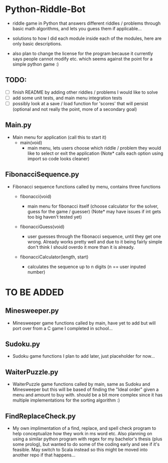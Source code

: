 # Python-Riddle-Bot
  - riddle game in Python that answers different riddles / problems through basic math algorithms, and lets you guess them if applicable...

  - solutions to how I did each module inside each of the modules, here are only basic descriptions.

  - also plan to change the license for the program because it currently says people cannot modify etc. which seems against the point for a simple python game :)

## TODO:
  - [ ] finish README by adding other riddles / problems I would like to solve
  - [ ] add some unit tests, and main menu integration tests
  - [ ] possibly look at a save / load function for 'scores' that will persist (optional and not really the point, more of a secondary goal)

## Main.py
  - Main menu for application (call this to start it)
    - main(void)
      - main menu, lets users choose which riddle / problem they would like to select or exit the application (Note* calls each option using import so code looks cleaner)

## FibonacciSequence.py
  - Fibonacci sequence functions called by menu, contains three functions
    - fibonacci(void)
      - main menu for fibonacci itself (choose calculator for the solver, guess for the game / guesser) (Note* may have issues if int gets too big haven't tested yet)

    - fibonacciGuess(void)
      - user guesses through the fibonacci sequence, until they get one wrong. Already works pretty well and due to it being fairly simple don't think I should overdo it more than it is already.

    - fibonacciCalculator(length, start)
      - calculates the sequence up to n digits (n == user inputed number)

# TO BE ADDED

## Minesweeper.py
  - Minesweeper game functions called by main, have yet to add but will port over from a C game I completed in school...

## Sudoku.py
  - Sudoku game functions I plan to add later, just placeholder for now...

## WaiterPuzzle.py
  - WaiterPuzzle game functions called by main, same as Sudoku and Minesweeper but this will be based of finding the "Ideal order" given a menu and amount to buy with. should be a bit more complex since it has multiple implementations for the sorting algorithm :)

## FindReplaceCheck.py
  - My own implimentation of a find, replace, and spell check program to help conceptualize how they work in ms word etc. Also planning on using a similar python program with regex for my bachelor's thesis (plus some prolog), but wanted to do some of the coding early and see if it's feasible. May switch to Scala instead so this might be moved into another repo if that happens...
